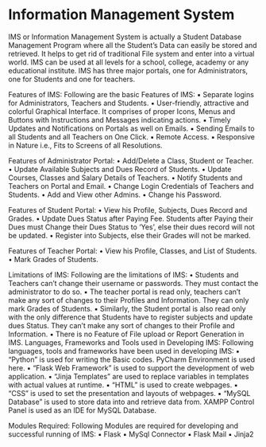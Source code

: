# Information Management System
IMS or Information Management System is actually a Student Database Management Program
where all the Student’s Data can easily be stored and retrieved. It helps to get rid of traditional
File system and enter into a virtual world.
IMS can be used at all levels for a school, college, academy or any educational institute.
IMS has three major portals, one for Administrators, one for Students and one for teachers.

Features of IMS:
Following are the basic Features of IMS:
▪ Separate logins for Administrators, Teachers and Students.
▪ User-friendly, attractive and colorful Graphical Interface. It comprises of proper Icons,
Menus and Buttons with Instructions and Messages indicating actions.
▪ Timely Updates and Notifications on Portals as well on Emails.
▪ Sending Emails to all Students and all Teachers on One Click.
▪ Remote Access.
▪ Responsive in Nature i.e., Fits to Screens of all Resolutions.

Features of Administrator Portal:
• Add/Delete a Class, Student or Teacher.
• Update Available Subjects and Dues Record of Students.
• Update Courses, Classes and Salary Details of Teachers.
• Notify Students and Teachers on Portal and Email.
• Change Login Credentials of Teachers and Students.
• Add and View other Admins.
• Change his Password.

Features of Student Portal:
• View his Profile, Subjects, Dues Record and Grades.
• Update Dues Status after Paying Fee. Students after Paying their Dues must Change their
Dues Status to ‘Yes’, else their dues record will not be updated.
• Register into Subjects, else their Grades will not be marked.

Features of Teacher Portal:
• View his Profile, Classes, and List of Students.
• Mark Grades of Students.

Limitations of IMS:
Following are the limitations of IMS:
• Students and Teachers can’t change their username or passwords. They must contact the
administrator to do so.
▪ The teacher portal is read only, teachers can’t make any sort of changes to their Profiles
and Information. They can only mark Grades of Students.
▪ Similarly, the Student portal is also read only with the only difference that Students have
to register subjects and update dues Status. They can’t make any sort of changes to their
Profile and Information.
▪ There is no Feature of File upload or Report Generation in IMS.
Languages, Frameworks and Tools used in Developing IMS:
Following languages, tools and frameworks have been used in developing IMS:
▪ “Python” is used for writing the Basic codes. PyCharm Environment is used here.
▪ “Flask Web Framework” is used to support the development of web application.
▪ “Jinja Templates” are used to replace variables in templates with actual values at runtime.
▪ “HTML” is used to create webpages.
▪ “CSS” is used to set the presentation and layouts of webpages.
▪ “MySQL Database” is used to store data into and retrieve data from. XAMPP Control Panel
is used as an IDE for MySQL Database.

Modules Required:
Following Modules are required for developing and successful running of IMS:
▪ Flask
▪ MySql Connector
▪ Flask Mail
▪ Jinja2

